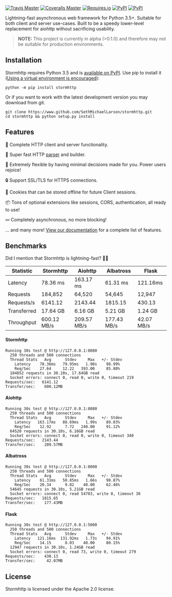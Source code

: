 [![Travis Master](https://img.shields.io/travis/SethMichaelLarson/stormhttp/master.svg?maxAge=300)](https://travis-ci.org/SethMichaelLarson/stormhttp/branches)
[![Coveralls Master](https://img.shields.io/coveralls/SethMichaelLarson/stormhttp/master.svg?maxAge=300)](https://coveralls.io/github/SethMichaelLarson/stormhttp)
[![Requires.io](https://img.shields.io/requires/github/SethMichaelLarson/stormhttp.svg?maxAge=300)](https://requires.io/github/SethMichaelLarson/stormhttp/requirements)
[![PyPI](https://img.shields.io/pypi/v/stormhttp.svg?maxAge=300)](https://pypi.python.org/pypi/stormhttp)
[![PyPI](https://img.shields.io/pypi/dm/stormhttp.svg?maxAge=300)](https://pypi.python.org/pypi/stormhttp)

Lightning-fast asynchronous web framework for Python 3.5+. Suitable for both client and server use-cases. Built to be a speedy lower-level replacement for aiohttp without sacrificing usability.

> **NOTE:** This project is currently in alpha (>0.1.0) and therefore may not be suitable for production environments.
## Installation

Stormhttp requires Python 3.5 and is [available on PyPI](https://pypi.python.org/pypi/stormhttp). Use pip to install it ([Using a virtual environment is encouraged](https://www.google.com/url?sa=t&rct=j&q=&esrc=s&source=web&cd=1&cad=rja&uact=8&ved=0ahUKEwj90s7yr_vOAhUYzmMKHUBfDBMQFggeMAA&url=http%3A%2F%2Fdocs.python-guide.org%2Fen%2Flatest%2Fdev%2Fvirtualenvs%2F&usg=AFQjCNEvupNSRAVxfumkI5JFoxABd0GHhQ)):

```
python -m pip install stormhttp
```

Or if you want to work with the latest development version you may download from git.
```
git clone https://www.github.com/SethMichaelLarson/stormhttp.git
cd stormhttp && python setup.py install
```

## Features

:tada: Complete HTTP client and server functionality.

:rocket: Super fast HTTP [parser](https://github.com/MagicStack/httptools/) and builder.

:muscle: Extremely flexible by having minimal decisions made for you. Power users rejoice!

:lock: Support SSL/TLS for HTTPS connections.

:cookie: Cookies that can be stored offline for future Client sessions.

:package: Tons of optional extensions like sessions, CORS, authentication, all ready to use!

:zzz: Completely asynchronous, no more blocking!

... and many more! [View our documentation](https://github.com/SethMichaelLarson/stormhttp/docs) for a complete list of features.

## Benchmarks

Did I mention that Stormhttp is lightning-fast? :runner::dash:

| Statistic | Stormhttp | Aiohttp | Albatross | Flask |
| --------- | --------- | ------- | --------- | ----- |
| Latency | 78.36 ms | 163.17 ms | 61.31 ms | 121.16ms |
| Requests | 184,852 | 64,520 | 54,645 | 12,947 |
| Requests/s | 6141.12 | 2143.44 | 1815.15 | 430.13 |
| Transferred | 17.64 GB | 6.16 GB | 5.21 GB | 1.24 GB |
| Throughput | 600.12 MB/s | 209.57 MB/s | 177.43 MB/s | 42.07 MB/s |

#### Stormhttp

```
Running 30s test @ http://127.0.0.1:8080
  250 threads and 500 connections
  Thread Stats   Avg      Stdev     Max   +/- Stdev
    Latency    78.36ms   79.95ms   1.98s    98.99%
    Req/Sec    27.64     12.22   393.00     85.80%
  184852 requests in 30.10s, 17.64GB read
  Socket errors: connect 0, read 0, write 0, timeout 219
Requests/sec:   6141.12
Transfer/sec:    600.12MB
```

#### Aiohttp

```
Running 30s test @ http://127.0.0.1:8080
  250 threads and 500 connections
  Thread Stats   Avg      Stdev     Max   +/- Stdev
    Latency   163.17ms   88.69ms   1.99s    89.03%
    Req/Sec    12.92      7.72   240.00     91.12%
  64520 requests in 30.10s, 6.16GB read
  Socket errors: connect 0, read 0, write 0, timeout 340
Requests/sec:   2143.44
Transfer/sec:    209.57MB
```

#### Albatross

```
Running 30s test @ http://127.0.0.1:8000
  250 threads and 500 connections
  Thread Stats   Avg      Stdev     Max   +/- Stdev
    Latency    61.31ms   50.85ms   1.66s    98.87%
    Req/Sec    20.34      9.82    40.00     62.46%
  54645 requests in 30.10s, 5.21GB read
  Socket errors: connect 0, read 54703, write 0, timeout 36
Requests/sec:   1815.65
Transfer/sec:    177.43MB
```

#### Flask

```
Running 30s test @ http://127.0.0.1:5000
  250 threads and 500 connections
  Thread Stats   Avg      Stdev     Max   +/- Stdev
    Latency   121.16ms  131.92ms   1.73s    94.91%
    Req/Sec    14.15      8.03    40.00     80.15%
  12947 requests in 30.10s, 1.24GB read
  Socket errors: connect 0, read 73, write 0, timeout 279
Requests/sec:    430.13
Transfer/sec:     42.07MB
```

## License

Stormhttp is licensed under the Apache 2.0 license.
